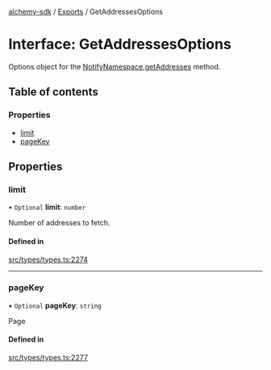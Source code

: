 [alchemy-sdk](../README.md) / [Exports](../modules.md) / GetAddressesOptions

# Interface: GetAddressesOptions

Options object for the [NotifyNamespace.getAddresses](../classes/NotifyNamespace.md#getaddresses) method.

## Table of contents

### Properties

- [limit](GetAddressesOptions.md#limit)
- [pageKey](GetAddressesOptions.md#pagekey)

## Properties

### limit

• `Optional` **limit**: `number`

Number of addresses to fetch.

#### Defined in

[src/types/types.ts:2274](https://github.com/alchemyplatform/alchemy-sdk-js/blob/5992f68/src/types/types.ts#L2274)

___

### pageKey

• `Optional` **pageKey**: `string`

Page

#### Defined in

[src/types/types.ts:2277](https://github.com/alchemyplatform/alchemy-sdk-js/blob/5992f68/src/types/types.ts#L2277)
